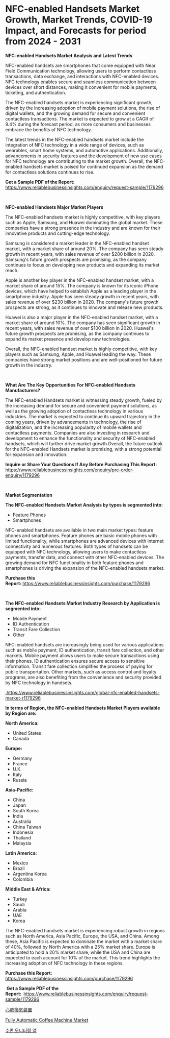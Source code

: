 <p><h1>NFC-enabled Handsets Market Growth, Market Trends, COVID-19 Impact, and Forecasts for period from 2024 - 2031</h1></p><p><strong>NFC-enabled Handsets Market Analysis and Latest Trends</strong></p>
<p><p>NFC-enabled handsets are smartphones that come equipped with Near Field Communication technology, allowing users to perform contactless transactions, data exchange, and interactions with NFC-enabled devices. NFC technology enables secure and seamless communication between devices over short distances, making it convenient for mobile payments, ticketing, and authentication.</p><p>The NFC-enabled handsets market is experiencing significant growth, driven by the increasing adoption of mobile payment solutions, the rise of digital wallets, and the growing demand for secure and convenient contactless transactions. The market is expected to grow at a CAGR of 9.4% during the forecast period, as more consumers and businesses embrace the benefits of NFC technology.</p><p>The latest trends in the NFC-enabled handsets market include the integration of NFC technology in a wide range of devices, such as wearables, smart home systems, and automotive applications. Additionally, advancements in security features and the development of new use cases for NFC technology are contributing to the market growth. Overall, the NFC-enabled handsets market is poised for continued expansion as the demand for contactless solutions continues to rise.</p></p>
<p><strong>Get a Sample PDF of the Report:&nbsp;</strong> <a href="https://www.reliablebusinessinsights.com/enquiry/request-sample/1179296">https://www.reliablebusinessinsights.com/enquiry/request-sample/1179296</a></p>
<p>&nbsp;</p>
<p><strong>NFC-enabled Handsets Major Market Players</strong></p>
<p><p>The NFC-enabled handsets market is highly competitive, with key players such as Apple, Samsung, and Huawei dominating the global market. These companies have a strong presence in the industry and are known for their innovative products and cutting-edge technology. </p><p>Samsung is considered a market leader in the NFC-enabled handset market, with a market share of around 20%. The company has seen steady growth in recent years, with sales revenue of over $200 billion in 2020. Samsung's future growth prospects are promising, as the company continues to focus on developing new products and expanding its market reach.</p><p>Apple is another key player in the NFC-enabled handset market, with a market share of around 15%. The company is known for its iconic iPhone devices, which have helped to establish Apple as a leading player in the smartphone industry. Apple has seen steady growth in recent years, with sales revenue of over $230 billion in 2020. The company's future growth prospects are strong, as it continues to innovate and release new products.</p><p>Huawei is also a major player in the NFC-enabled handset market, with a market share of around 10%. The company has seen significant growth in recent years, with sales revenue of over $100 billion in 2020. Huawei's future growth prospects are promising, as the company continues to expand its market presence and develop new technologies.</p><p>Overall, the NFC-enabled handset market is highly competitive, with key players such as Samsung, Apple, and Huawei leading the way. These companies have strong market positions and are well-positioned for future growth in the industry.</p></p>
<p>&nbsp;</p>
<p><strong>What Are The Key Opportunities For NFC-enabled Handsets Manufacturers?</strong></p>
<p><p>The NFC-enabled Handsets market is witnessing steady growth, fueled by the increasing demand for secure and convenient payment solutions, as well as the growing adoption of contactless technology in various industries. The market is expected to continue its upward trajectory in the coming years, driven by advancements in technology, the rise of digitalization, and the increasing popularity of mobile wallets and contactless payments. Companies are also investing in research and development to enhance the functionality and security of NFC-enabled handsets, which will further drive market growth.Overall, the future outlook for the NFC-enabled Handsets market is promising, with a strong potential for expansion and innovation.</p></p>
<p><strong>Inquire or Share Your Questions If Any Before Purchasing This Report:</strong> <a href="https://www.reliablebusinessinsights.com/enquiry/pre-order-enquiry/1179296">https://www.reliablebusinessinsights.com/enquiry/pre-order-enquiry/1179296</a></p>
<p>&nbsp;</p>
<p><strong>Market Segmentation</strong></p>
<p><strong>The NFC-enabled Handsets Market Analysis by types is segmented into:</strong></p>
<p><ul><li>Feature Phones</li><li>Smartphones</li></ul></p>
<p><p>NFC-enabled handsets are available in two main market types: feature phones and smartphones. Feature phones are basic mobile phones with limited functionality, while smartphones are advanced devices with internet connectivity and numerous features. Both types of handsets can be equipped with NFC technology, allowing users to make contactless payments, transfer data, and connect with other NFC-enabled devices. The growing demand for NFC functionality in both feature phones and smartphones is driving the expansion of the NFC-enabled handsets market.</p></p>
<p><strong>Purchase this Report:&nbsp;</strong><a href="https://www.reliablebusinessinsights.com/purchase/1179296">https://www.reliablebusinessinsights.com/purchase/1179296</a></p>
<p>&nbsp;</p>
<p><strong>The NFC-enabled Handsets Market Industry Research by Application is segmented into:</strong></p>
<p><ul><li>Mobile Payment</li><li>ID Authentication</li><li>Transit Fare Collection</li><li>Other</li></ul></p>
<p><p>NFC-enabled handsets are increasingly being used for various applications such as mobile payment, ID authentication, transit fare collection, and other markets. Mobile payment allows users to make secure transactions using their phones. ID authentication ensures secure access to sensitive information. Transit fare collection simplifies the process of paying for public transportation. Other markets, such as access control and loyalty programs, are also benefiting from the convenience and security provided by NFC technology in handsets.</p></p>
<p><a href="https://www.reliablebusinessinsights.com/global-nfc-enabled-handsets-market-r1179296">&nbsp;https://www.reliablebusinessinsights.com/global-nfc-enabled-handsets-market-r1179296</a></p>
<p><strong>In terms of Region, the NFC-enabled Handsets Market Players available by Region are:</strong></p>
<p>
    <p> <strong> North America: </strong>
        <ul>
            <li>United States</li>
            <li>Canada</li>
        </ul>
        </p> 
    <p> <strong> Europe: </strong>
        <ul>
            <li>Germany</li>
            <li>France</li>
            <li>U.K.</li>
            <li>Italy</li>
            <li>Russia</li>
        </ul>
        </p> 
    <p> <strong> Asia-Pacific: </strong>
        <ul>
            <li>China</li>
            <li>Japan</li>
            <li>South Korea</li>
            <li>India</li>
            <li>Australia</li>
            <li>China Taiwan</li>
            <li>Indonesia</li>
            <li>Thailand</li>
            <li>Malaysia</li>
        </ul>
        </p> 
    <p> <strong> Latin America: </strong>
        <ul>
            <li>Mexico</li>
            <li>Brazil</li>
            <li>Argentina Korea</li>
            <li>Colombia</li>
        </ul>
        </p> 
    <p> <strong> Middle East & Africa: </strong>
        <ul>
            <li>Turkey</li>
            <li>Saudi</li>
            <li>Arabia</li>
            <li>UAE</li>
            <li>Korea</li>
        </ul>
    </p>
    </p>
<p><p>The NFC-enabled handsets market is experiencing robust growth in regions such as North America, Asia Pacific, Europe, the USA, and China. Among these, Asia Pacific is expected to dominate the market with a market share of 40%, followed by North America with a 25% market share. Europe is anticipated to hold a 20% market share, while the USA and China are expected to each account for 10% of the market. This trend highlights the increasing adoption of NFC technology in these regions.</p></p>
<p><strong>Purchase this Report: </strong><a href="https://www.reliablebusinessinsights.com/purchase/1179296">https://www.reliablebusinessinsights.com/purchase/1179296</a></p>
<p>&nbsp;<strong>Get a Sample PDF of the Report:&nbsp;&nbsp;</strong><a href="https://www.reliablebusinessinsights.com/enquiry/request-sample/1179296">https://www.reliablebusinessinsights.com/enquiry/request-sample/1179296</a></p>
<p><strong></strong></p>
<p><p><a href="https://github.com/ksxzwxabcuynh011/Market-Research-Report-List-3/blob/main/7222242125733.md">心肺換気装置</a></p><p><a href="https://medium.com/@vrahul.reportprime/insights-into-the-fully-automatic-coffee-machine-market-size-which-is-expanding-with-a-14-4-6c8f8c4cfded">Fully Automatic Coffee Machine Market</a></p><p><a href="https://github.com/WilburKihn5676/Market-Research-Report-List-2/blob/main/3005432182469.md">수면 모니터링 앱</a></p></p>